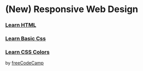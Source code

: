 # (New) Responsive Web Design
### [Learn HTML](https://www.freecodecamp.org/learn/2022/responsive-web-design/#learn-html-by-building-a-cat-photo-app)
### [Learn Basic Css](https://www.freecodecamp.org/portuguese/learn/2022/responsive-web-design/#learn-basic-css-by-building-a-cafe-menu)
### [Learn CSS Colors](https://www.freecodecamp.org/learn/2022/responsive-web-design/#learn-css-colors-by-building-a-set-of-colored-markers)
by [freeCodeCamp](freecodecamp.org)
